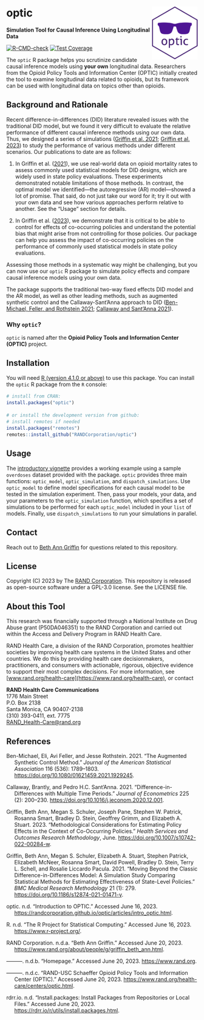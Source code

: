
<!-- README.md is generated from README.Rmd. Please edit that file -->

# optic <a href='https://github.com/RANDCorporation/optic'><img src='man/figures/optic.png' align="right" height="139"  style="height:139px !important;" /></a>

**Simulation Tool for Causal Inference Using Longitudinal Data**

[![R-CMD-check](https://github.com/RANDCorporation/optic/workflows/R-CMD-check/badge.svg)](https://github.com/RANDCorporation/optic/actions)
[![Test
Coverage](https://github.com/RANDCorporation/optic/workflows/test-coverage/badge.svg)](https://github.com/RANDCorporation/optic/actions)

<!-- badges: end
[![codecov](https://codecov.io/gh/RANDCorporation/optic/branch/develop/graph/badge.svg?token=5XYDOFFJMH)](https://codecov.io/gh/RANDCorporation/optic)
-->

The `optic` R package helps you scrutinize candidate causal inference
models using **your own** longitudinal data. Researchers from the Opioid
Policy Tools and Information Center (OPTIC) initially created the tool
to examine longitudinal data related to opioids, but its framework can
be used with longitudinal data on topics other than opioids.

## Background and Rationale

Recent difference-in-differences (DID) literature revealed issues with
the traditional DID model, but we found it very difficult to evaluate
the relative performance of different causal inference methods using our
own data. Thus, we designed a series of simulations ([Griffin et al.
2021](#ref-griffinMovingClassicDifferenceindifferences2021); [Griffin et
al. 2023](#ref-griffinMethodologicalConsiderationsEstimating2023)) to
study the performance of various methods under different scenarios. Our
publications to date are as follows:

1.  In Griffin et al.
    ([2021](#ref-griffinMovingClassicDifferenceindifferences2021)), we
    use real-world data on opioid mortality rates to assess commonly
    used statistical models for DID designs, which are widely used in
    state policy evaluations. These experiments demonstrated notable
    limitations of those methods. In contrast, the optimal model we
    identified—the autoregressive (AR) model—showed a lot of promise.
    That said, do not just take our word for it; try it out with your
    own data and see how various approaches perform relative to another.
    See the “Usage” section for details.

2.  In Griffin et al.
    ([2023](#ref-griffinMethodologicalConsiderationsEstimating2023)), we
    demonstrate that it is critical to be able to control for effects of
    co-occurring policies and understand the potential bias that might
    arise from not controlling for those policies. Our package can help
    you assess the impact of co-occurring policies on the performance of
    commonly used statistical models in state policy evaluations.

Assessing those methods in a systematic way might be challenging, but
you can now use our `optic` R package to simulate policy effects and
compare causal inference models using your own data.

The package supports the traditional two-way fixed effects DID model and
the AR model, as well as other leading methods, such as augmented
synthetic control and the Callaway-Sant’Anna approach to DID
([Ben-Michael, Feller, and Rothstein
2021](#ref-ben-michaelAugmentedSyntheticControl2021); [Callaway and
Sant’Anna 2021](#ref-callawayDifferenceinDifferencesMultipleTime2021)).

### Why `optic`?

`optic` is named after the **Opioid Policy Tools and Information Center
(OPTIC)** project.

## Installation

You will need [R (version 4.1.0 or above)](https://www.r-project.org) to
use this package. You can install the `optic` R package from the `R`
console:

``` r
# install from CRAN:
install.packages("optic")

# or install the development version from github:
# install remotes if needed
install.packages("remotes")
remotes::install_github("RANDCorporation/optic")
```

## Usage

The [introductory
vignette](https://randcorporation.github.io/optic/articles/intro_optic.html)
provides a working example using a sample `overdoses` dataset provided
with the package. `optic` provides three main functions: `optic_model`,
`optic_simulation`, and `dispatch_simulations`. Use `optic_model` to
define model specifications for each causal model to be tested in the
simulation experiment. Then, pass your models, your data, and your
parameters to the `optic_simulation` function, which specifies a set of
simulations to be performed for each `optic_model` included in your
`list` of models. Finally, use `dispatch_simulations` to run your
simulations in parallel.

## Contact

Reach out to [Beth Ann
Griffin](https://www.rand.org/about/people/g/griffin_beth_ann.html) for
questions related to this repository.

## License

Copyright (C) 2023 by The [RAND Corporation](https://www.rand.org). This
repository is released as open-source software under a GPL-3.0 license.
See the LICENSE file.

## About this Tool

This research was financially supported through a National Institute on
Drug Abuse grant (P50DA046351) to the RAND Corporation and carried out
within the Access and Delivery Program in RAND Health Care.

RAND Health Care, a division of the RAND Corporation, promotes healthier
societies by improving health care systems in the United States and
other countries. We do this by providing health care decisionmakers,
practitioners, and consumers with actionable, rigorous, objective
evidence to support their most complex decisions. For more information,
see [www.rand.org/health-care](https://www.rand.org/health-care), or
contact

**RAND Health Care Communications**  
1776 Main Street  
P.O. Box 2138  
Santa Monica, CA 90407-2138  
(310) 393-0411, ext. 7775  
<RAND_Health-Care@rand.org>

## References

<div id="refs" class="references csl-bib-body hanging-indent">

<div id="ref-ben-michaelAugmentedSyntheticControl2021"
class="csl-entry">

Ben-Michael, Eli, Avi Feller, and Jesse Rothstein. 2021. “The Augmented
Synthetic Control Method.” *Journal of the American Statistical
Association* 116 (536): 1789–1803.
<https://doi.org/10.1080/01621459.2021.1929245>.

</div>

<div id="ref-callawayDifferenceinDifferencesMultipleTime2021"
class="csl-entry">

Callaway, Brantly, and Pedro H.C. Sant’Anna. 2021.
“Difference-in-Differences with Multiple Time Periods.” *Journal of
Econometrics* 225 (2): 200–230.
<https://doi.org/10.1016/j.jeconom.2020.12.001>.

</div>

<div id="ref-griffinMethodologicalConsiderationsEstimating2023"
class="csl-entry">

Griffin, Beth Ann, Megan S. Schuler, Joseph Pane, Stephen W. Patrick,
Rosanna Smart, Bradley D. Stein, Geoffrey Grimm, and Elizabeth A.
Stuart. 2023. “Methodological Considerations for Estimating Policy
Effects in the Context of Co-Occurring Policies.” *Health Services and
Outcomes Research Methodology*, June.
<https://doi.org/10.1007/s10742-022-00284-w>.

</div>

<div id="ref-griffinMovingClassicDifferenceindifferences2021"
class="csl-entry">

Griffin, Beth Ann, Megan S. Schuler, Elizabeth A. Stuart, Stephen
Patrick, Elizabeth McNeer, Rosanna Smart, David Powell, Bradley D.
Stein, Terry L. Schell, and Rosalie Liccardo Pacula. 2021. “Moving
Beyond the Classic Difference-in-Differences Model: A Simulation Study
Comparing Statistical Methods for Estimating Effectiveness of
State-Level Policies.” *BMC Medical Research Methodology* 21 (1): 279.
<https://doi.org/10.1186/s12874-021-01471-y>.

</div>

<div id="ref-opticIntroductionOPTIC" class="csl-entry">

optic. n.d. “Introduction to OPTIC.” Accessed June 16, 2023.
<https://randcorporation.github.io/optic/articles/intro_optic.html>.

</div>

<div id="ref-rProjectStatisticalComputing" class="csl-entry">

R. n.d. “The R Project for Statistical Computing.” Accessed June 16,
2023. <https://www.r-project.org/>.

</div>

<div id="ref-randcorporationBethAnnGriffin" class="csl-entry">

RAND Corporation. n.d.a. “Beth Ann Griffin.” Accessed June 20, 2023.
<https://www.rand.org/about/people/g/griffin_beth_ann.html>.

</div>

<div id="ref-randcorporationHomepage" class="csl-entry">

———. n.d.b. “Homepage.” Accessed June 20, 2023. <https://www.rand.org>.

</div>

<div id="ref-randcorporationRANDUSCSchaefferOpioid" class="csl-entry">

———. n.d.c. “RAND-USC Schaeffer Opioid Policy Tools and Information
Center (OPTIC).” Accessed June 20, 2023.
<https://www.rand.org/health-care/centers/optic.html>.

</div>

<div id="ref-rdrr.ioInstallPackagesInstall" class="csl-entry">

rdrr.io. n.d. “Install.packages: Install Packages from Repositories or
Local Files.” Accessed June 20, 2023.
<https://rdrr.io/r/utils/install.packages.html>.

</div>

</div>

